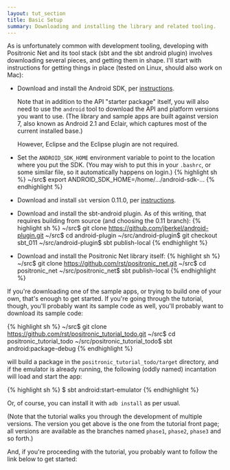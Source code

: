 ```yaml
---
layout: tut_section
title: Basic Setup
summary: Downloading and installing the library and related tooling.
---
```

As is unfortunately common with development tooling, developing with
Positronic Net and its tool stack (sbt and the sbt android plugin)
involves downloading several pieces, and getting them in shape.
I'll start with instructions for getting things in place (tested on
Linux, should also work on Mac):

* Download and install the Android SDK, per 
  [instructions](http://developer.android.com/sdk/index.html).

  Note that in addition to the API "starter package" itself, you
  will also need to use the `android` tool to download the API
  and platform versions you want to use.  (The library and sample
  apps are built against version 7, also known as Android 2.1 and
  Eclair, which captures most of the current installed base.)

  However, Eclipse and the Eclipse plugin are not required.

* Set the `ANDROID_SDK_HOME` environment variable to point to the
  location where you put the SDK.  (You may wish to put this in your
  `.bashrc`, or some similar file, so it automatically happens on
  login.)
  {% highlight sh %}
    ~/src$ export ANDROID_SDK_HOME=/home/.../android-sdk-...
  {% endhighlight %}

* Download and install `sbt` version 0.11.0, per
  [instructions](https://github.com/harrah/xsbt/wiki/Setup).

* Download and install the sbt-android plugin.  As of this writing,
  that requires building from source (and choosing the 0.11 branch):
  {% highlight sh %}
    ~/src$ git clone https://github.com/jberkel/android-plugin.git
    ~/src$ cd android-plugin
    ~/src/android-plugin$ git checkout sbt_011
    ~/src/android-plugin$ sbt publish-local
  {% endhighlight %}

* Download and install the Positronic Net library itself:
  {% highlight sh %}
    ~/src$ git clone https://github.com/rst/positronic_net.git
    ~/src$ cd positronic_net
    ~/src/positronic_net$ sbt publish-local
  {% endhighlight %}

If you're downloading one of the sample apps, or trying to build
one of your own, that's enough to get started.  If you're going
through the tutorial, though, you'll probably want its sample code
as well, you'll probably want to download its sample code:

  {% highlight sh %}
    ~/src$ git clone https://github.com/rst/positronic_tutorial_todo.git
    ~/src$ cd positronic_tutorial_todo
    ~/src/positronic_tutorial_todo$ sbt android:package-debug
  {% endhighlight %}

  will build a package in the `positronic_tutorial_todo/target` directory,
  and if the emulator is already running, the following (oddly named)
  incantation will load and start the app:

  {% highlight sh %}
    $ sbt android:start-emulator
  {% endhighlight %}

  Or, of course, you can install it with `adb install` as per usual.

  (Note that the tutorial walks you through the development of multiple
  versions.  The version you get above is the one from the tutorial front
  page; all versions are available as the branches named `phase1`, `phase2`,
  `phase3` and so forth.)

And, if you're proceeding with the tutorial, you probably want to follow
the link below to get started:
